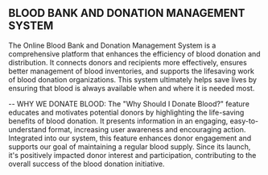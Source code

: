 ## BLOOD BANK AND DONATION MANAGEMENT SYSTEM

The Online Blood Bank and Donation Management System is a comprehensive platform that enhances the efficiency of blood donation and distribution. It connects donors and recipients more effectively, ensures better management of blood inventories, and supports the lifesaving work of blood donation organizations. This system ultimately helps save lives by ensuring that blood is always available when and where it is needed most.

-- WHY WE DONATE BLOOD:
  The "Why Should I Donate Blood?" feature educates and motivates potential donors by highlighting the life-saving benefits of blood donation. It presents information in an engaging, easy-to-understand format, increasing user awareness and encouraging action. Integrated into our system, this feature enhances donor engagement and supports our goal of maintaining a regular blood supply. Since its launch, it's positively impacted donor interest and participation, contributing to the overall success of the blood donation initiative.
